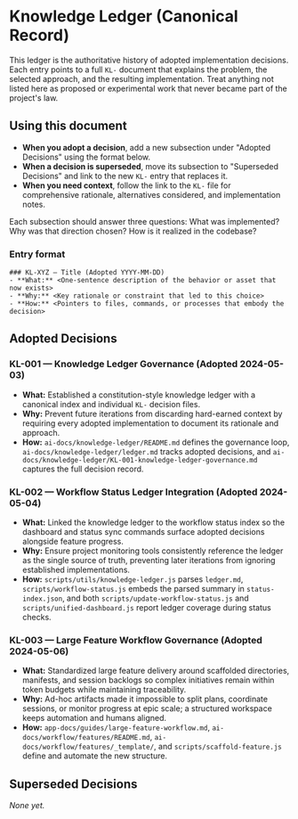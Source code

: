 # Knowledge Ledger (Canonical Record)

This ledger is the authoritative history of adopted implementation decisions. Each entry points to a full `KL-` document that explains the problem, the selected approach, and the resulting implementation. Treat anything not listed here as proposed or experimental work that never became part of the project's law.

## Using this document

- **When you adopt a decision**, add a new subsection under "Adopted Decisions" using the format below.
- **When a decision is superseded**, move its subsection to "Superseded Decisions" and link to the new `KL-` entry that replaces it.
- **When you need context**, follow the link to the `KL-` file for comprehensive rationale, alternatives considered, and implementation notes.

Each subsection should answer three questions: What was implemented? Why was that direction chosen? How is it realized in the codebase?

### Entry format

```
### KL-XYZ — Title (Adopted YYYY-MM-DD)
- **What:** <One-sentence description of the behavior or asset that now exists>
- **Why:** <Key rationale or constraint that led to this choice>
- **How:** <Pointers to files, commands, or processes that embody the decision>
```

## Adopted Decisions

### KL-001 — Knowledge Ledger Governance (Adopted 2024-05-03)
- **What:** Established a constitution-style knowledge ledger with a canonical index and individual `KL-` decision files.
- **Why:** Prevent future iterations from discarding hard-earned context by requiring every adopted implementation to document its rationale and approach.
- **How:** `ai-docs/knowledge-ledger/README.md` defines the governance loop, `ai-docs/knowledge-ledger/ledger.md` tracks adopted decisions, and `ai-docs/knowledge-ledger/KL-001-knowledge-ledger-governance.md` captures the full decision record.

### KL-002 — Workflow Status Ledger Integration (Adopted 2024-05-04)
- **What:** Linked the knowledge ledger to the workflow status index so the dashboard and status sync commands surface adopted decisions alongside feature progress.
- **Why:** Ensure project monitoring tools consistently reference the ledger as the single source of truth, preventing later iterations from ignoring established implementations.
- **How:** `scripts/utils/knowledge-ledger.js` parses `ledger.md`, `scripts/workflow-status.js` embeds the parsed summary in `status-index.json`, and both `scripts/update-workflow-status.js` and `scripts/unified-dashboard.js` report ledger coverage during status checks.

### KL-003 — Large Feature Workflow Governance (Adopted 2024-05-06)
- **What:** Standardized large feature delivery around scaffolded directories, manifests, and session backlogs so complex initiatives remain within token budgets while maintaining traceability.
- **Why:** Ad-hoc artifacts made it impossible to split plans, coordinate sessions, or monitor progress at epic scale; a structured workspace keeps automation and humans aligned.
- **How:** `app-docs/guides/large-feature-workflow.md`, `ai-docs/workflow/features/README.md`, `ai-docs/workflow/features/_template/`, and `scripts/scaffold-feature.js` define and automate the new structure.

## Superseded Decisions

_None yet._
